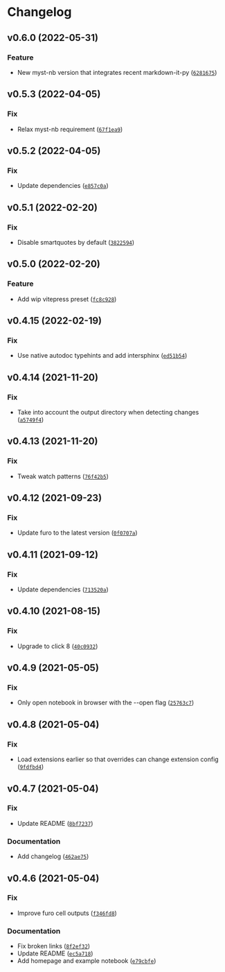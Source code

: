 # Changelog

<!--next-version-placeholder-->

## v0.6.0 (2022-05-31)
### Feature
* New myst-nb version that integrates recent markdown-it-py ([`6281675`](https://github.com/vberlier/mudkip/commit/62816755ab74f7adf4992da38dc05073cd0e4bc4))

## v0.5.3 (2022-04-05)
### Fix
* Relax myst-nb requirement ([`67f1ea9`](https://github.com/vberlier/mudkip/commit/67f1ea924f1f879cde2fb6d456eb58f77816c2bc))

## v0.5.2 (2022-04-05)
### Fix
* Update dependencies ([`e857c0a`](https://github.com/vberlier/mudkip/commit/e857c0ad90e513bb8d62485d84d7ccf06e31f7bf))

## v0.5.1 (2022-02-20)
### Fix
* Disable smartquotes by default ([`3822594`](https://github.com/vberlier/mudkip/commit/382259450b68d0b5fe51fb307abd76729ee314d8))

## v0.5.0 (2022-02-20)
### Feature
* Add wip vitepress preset ([`fc8c928`](https://github.com/vberlier/mudkip/commit/fc8c928821cebb07ce20da5eb2b9adfc8e724a92))

## v0.4.15 (2022-02-19)
### Fix
* Use native autodoc typehints and add intersphinx ([`ed51b54`](https://github.com/vberlier/mudkip/commit/ed51b5480e2b3d2735350fe69dba1ef285a465e7))

## v0.4.14 (2021-11-20)
### Fix
* Take into account the output directory when detecting changes ([`a5749f4`](https://github.com/vberlier/mudkip/commit/a5749f473064896dbde80a96eb366a5779e5b1b4))

## v0.4.13 (2021-11-20)
### Fix
* Tweak watch patterns ([`76f42b5`](https://github.com/vberlier/mudkip/commit/76f42b547970b43d17c3722f3234ebb57397dfea))

## v0.4.12 (2021-09-23)
### Fix
* Update furo to the latest version ([`0f0707a`](https://github.com/vberlier/mudkip/commit/0f0707af53de1328ef5b4228dd286042b055c1c7))

## v0.4.11 (2021-09-12)
### Fix
* Update dependencies ([`713520a`](https://github.com/vberlier/mudkip/commit/713520a39938c91275706b3236c9bf1eecbf0315))

## v0.4.10 (2021-08-15)
### Fix
* Upgrade to click 8 ([`40c0932`](https://github.com/vberlier/mudkip/commit/40c0932461bdbefe2f76494baa5f9f1a848335a7))

## v0.4.9 (2021-05-05)
### Fix
* Only open notebook in browser with the --open flag ([`25763c7`](https://github.com/vberlier/mudkip/commit/25763c7700be97db887ccc6d0c9d791d7af12584))

## v0.4.8 (2021-05-04)
### Fix
* Load extensions earlier so that overrides can change extension config ([`9fdfbd4`](https://github.com/vberlier/mudkip/commit/9fdfbd4739bd4b36cd53ed1a8694c1cf76d7e176))

## v0.4.7 (2021-05-04)
### Fix
* Update README ([`8bf7237`](https://github.com/vberlier/mudkip/commit/8bf72375a155cf0f437796bb9c577d708e897d09))

### Documentation
* Add changelog ([`462ae75`](https://github.com/vberlier/mudkip/commit/462ae7596949e1a4f7dd880ba14ed7aa50d66655))

## v0.4.6 (2021-05-04)
### Fix
* Improve furo cell outputs ([`f346fd8`](https://github.com/vberlier/mudkip/commit/f346fd8b4d4b4edbe7d2576cef50b270814a7114))

### Documentation
* Fix broken links ([`8f2ef32`](https://github.com/vberlier/mudkip/commit/8f2ef32c696728a11e4656ef21445c91723669f9))
* Update README ([`ec5a718`](https://github.com/vberlier/mudkip/commit/ec5a718c6f7f812e1c765e6f422a5db1f9396f29))
* Add homepage and example notebook ([`e79cbfe`](https://github.com/vberlier/mudkip/commit/e79cbfeb78d35ab28f5e1351c0a417c37182b003))
